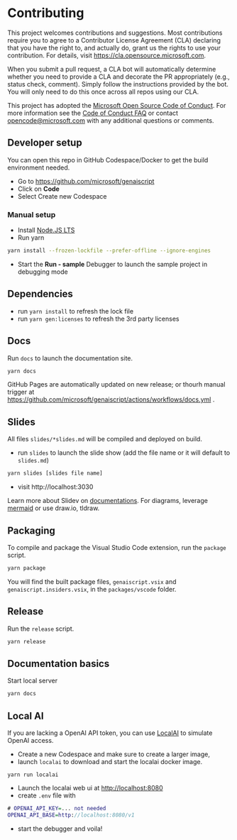 # Contributing

This project welcomes contributions and suggestions. Most contributions require you to agree to a
Contributor License Agreement (CLA) declaring that you have the right to, and actually do, grant us
the rights to use your contribution. For details, visit https://cla.opensource.microsoft.com.

When you submit a pull request, a CLA bot will automatically determine whether you need to provide
a CLA and decorate the PR appropriately (e.g., status check, comment). Simply follow the instructions
provided by the bot. You will only need to do this once across all repos using our CLA.

This project has adopted the [Microsoft Open Source Code of Conduct](https://opensource.microsoft.com/codeofconduct/).
For more information see the [Code of Conduct FAQ](https://opensource.microsoft.com/codeofconduct/faq/) or
contact [opencode@microsoft.com](mailto:opencode@microsoft.com) with any additional questions or comments.

## Developer setup

You can open this repo in GitHub Codespace/Docker to get the build environment needed.

-   Go to https://github.com/microsoft/genaiscript
-   Click on **Code**
-   Select Create new Codespace

### Manual setup

-   Install [Node.JS LTS](https://docs.npmjs.com/downloading-and-installing-node-js-and-npm)
-   Run yarn

```sh
yarn install --frozen-lockfile --prefer-offline --ignore-engines
```

-   Start the **Run - sample** Debugger to launch the sample project in debugging mode

## Dependencies

-   run `yarn install` to refresh the lock file
-   run `yarn gen:licenses` to refresh the 3rd party licenses

## Docs

Run `docs` to launch the documentation site.

```sh
yarn docs
```

GitHub Pages are automatically updated on new release; or thourh manual trigger at
https://github.com/microsoft/genaiscript/actions/workflows/docs.yml .

## Slides

All files `slides/*slides.md` will be compiled and deployed on build.

-   run `slides` to launch the slide show (add the file name or it will default to `slides.md`)

```sh
yarn slides [slides file name]
```

-   visit http://localhost:3030

Learn more about Slidev on [documentations](https://sli.dev/). For diagrams, leverage [mermaid](https://sli.dev/guide/syntax#diagrams) or use draw.io, tldraw.

## Packaging

To compile and package the Visual Studio Code extension, run the `package` script.

```sh
yarn package
```

You will find the built package files, `genaiscript.vsix` and `genaiscript.insiders.vsix`,
in the `packages/vscode` folder.

## Release

Run the `release` script.

```sh
yarn release
```

## Documentation basics

Start local server

```sh
yarn docs
```

## Local AI 

If you are lacking a OpenAI API token, you can use [LocalAI](https://localai.io/basics/getting_started/) to simulate OpenAI access.

- Create a new Codespace and make sure to create a larger image,
- launch `localai` to download and start the localai docker image.

```
yarn run localai
```

- Launch the localai web ui at [http://localhost:8080](http://localhost:8080)
- create `.env` file with

```dot
# OPENAI_API_KEY=... not needed
OPENAI_API_BASE=http://localhost:8080/v1
```

- start the debugger and voila!